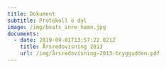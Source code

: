 ```yaml
---
title: Dokument
subtitle: Protokoll o dyl
image: /img/boats_inre_hamn.jpg
documents:
  - date: 2019-09-01T13:57:22.021Z
    title: Årsredovisning 2013
    url: /img/årsredovisning-2013-bryggudden.pdf
---
```


